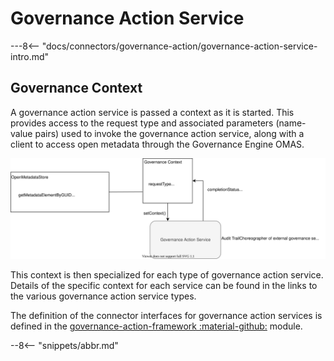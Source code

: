 <!-- SPDX-License-Identifier: CC-BY-4.0 -->
<!-- Copyright Contributors to the ODPi Egeria project 2020. -->

# Governance Action Service

---8<-- "docs/connectors/governance-action/governance-action-service-intro.md"

## Governance Context

A governance action service is passed a context as it is started. This provides access to the request type and associated parameters (name-value pairs) used to invoke the governance action service, along with a client to access open metadata through the Governance Engine OMAS.

![Structure of the governance context](governance-context.svg)

This context is then specialized for each type of governance action service. Details of the specific context for each service can be found in the links to the various governance action service types.         

The definition of the connector interfaces for governance action services is defined in the [governance-action-framework :material-github:](https://github.com/odpi/egeria/tree/master/open-metadata-implementation/frameworks/governance-action-framework) module.
 
--8<-- "snippets/abbr.md"
